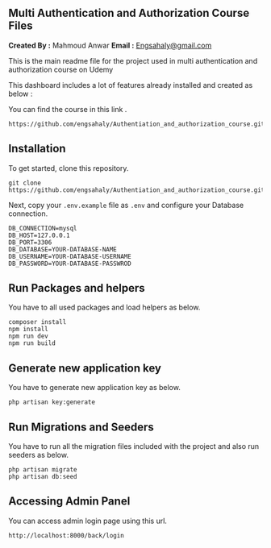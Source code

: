 ## Multi Authentication and Authorization Course Files

**Created By :** Mahmoud Anwar
**Email :** Engsahaly@gmail.com

This is the main readme file for the project used in multi authentication and authorization course on Udemy

This dashboard includes a lot of features already installed and created as below :

You can find the course in this link .

```
https://github.com/engsahaly/Authentiation_and_authorization_course.git
```

## Installation

To get started, clone this repository.

```
git clone https://github.com/engsahaly/Authentiation_and_authorization_course.git
```

Next, copy your `.env.example` file as `.env` and configure your Database connection.

```
DB_CONNECTION=mysql
DB_HOST=127.0.0.1
DB_PORT=3306
DB_DATABASE=YOUR-DATABASE-NAME
DB_USERNAME=YOUR-DATABASE-USERNAME
DB_PASSWORD=YOUR-DATABASE-PASSWROD
```

## Run Packages and helpers

You have to all used packages and load helpers as below.

```
composer install
npm install
npm run dev
npm run build
```

## Generate new application key

You have to generate new application key as below.

```
php artisan key:generate
```

## Run Migrations and Seeders

You have to run all the migration files included with the project and also run seeders as below.

```
php artisan migrate
php artisan db:seed
```

## Accessing Admin Panel

You can access admin login page using this url.

```
http://localhost:8000/back/login
```
